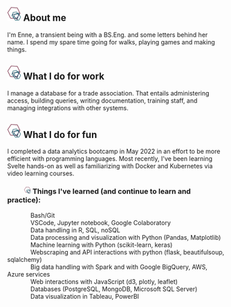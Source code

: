 ## ![icon](./icon/favicon-32x32.png) About me
I'm Enne, a transient being with a BS.Eng. and some letters behind her name. I spend my spare time going for walks, playing games and making things.

## ![icon](./icon/favicon-32x32.png) What I do for work
I manage a database for a trade association. That entails administering access, building queries, writing documentation, training staff, and managing integrations with other systems.


## ![icon](./icon/favicon-32x32.png) What I do for fun
I completed a data analytics bootcamp in May 2022 in an effort to be more efficient with programming languages. Most recently, I've been learning Svelte hands-on as well as familiarizing with Docker and Kubernetes via video learning courses.
### &nbsp; &nbsp; &nbsp; &nbsp; &nbsp; ![icon](./icon/favicon-16x16.png) Things I've learned (and continue to learn and practice):
 &emsp; &emsp; &emsp; Bash/Git<br />
 &emsp; &emsp; &emsp; VSCode, Jupyter notebook, Google Colaboratory<br />
 &emsp; &emsp; &emsp; Data handling in R, SQL, noSQL<br />
 &emsp; &emsp; &emsp; Data processing and visualization with Python (Pandas, Matplotlib)<br />
 &emsp; &emsp; &emsp; Machine learning with Python (scikit-learn, keras)<br />
 &emsp; &emsp; &emsp; Webscraping and API interactions with python (flask, beautifulsoup, sqlalchemy)<br />
 &emsp; &emsp; &emsp; Big data handling with Spark and with Google BigQuery, AWS, Azure services<br />
 &emsp; &emsp; &emsp; Web interactions with JavaScript (d3, plotly, leaflet) <br />
 &emsp; &emsp; &emsp; Databases (PostgreSQL, MongoDB, Microsoft SQL Server)<br />
 &emsp; &emsp; &emsp; Data visualization in Tableau, PowerBI<br />


